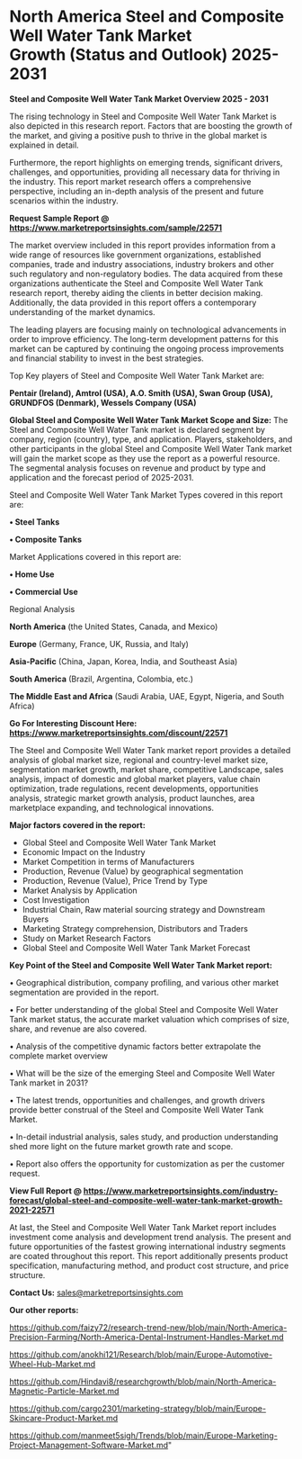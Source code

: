 # North America Steel and Composite Well Water Tank Market Growth (Status and Outlook) 2025-2031

<Strong> Steel and Composite Well Water Tank Market Overview 2025 - 2031</strong>

The rising technology in Steel and Composite Well Water Tank Market is also depicted in this research report. Factors that are boosting the growth of the market, and giving a positive push to thrive in the global market is explained in detail.

Furthermore, the report highlights on emerging trends, significant drivers, challenges, and opportunities, providing all necessary data for thriving in the industry. This report market research offers a comprehensive perspective, including an in-depth analysis of the present and future scenarios within the industry.

<strong>Request Sample Report @ <a href=https://www.marketreportsinsights.com/sample/22571>https://www.marketreportsinsights.com/sample/22571</a></strong>

The market overview included in this report provides information from a wide range of resources like government organizations, established companies, trade and industry associations, industry brokers and other such regulatory and non-regulatory bodies. The data acquired from these organizations authenticate the Steel and Composite Well Water Tank research report, thereby aiding the clients in better decision making. Additionally, the data provided in this report offers a contemporary understanding of the market dynamics.

The leading players are focusing mainly on technological advancements in order to improve efficiency. The long-term development patterns for this market can be captured by continuing the ongoing process improvements and financial stability to invest in the best strategies.

Top Key players of Steel and Composite Well Water Tank Market are:

<strong>Pentair (Ireland), Amtrol (USA), A.O. Smith (USA), Swan Group (USA), GRUNDFOS (Denmark), Wessels Company (USA)</strong>

<strong><b>Global Steel and Composite Well Water Tank Market Scope and Size:</b></strong>
The Steel and Composite Well Water Tank market is declared segment by company, region (country), type, and application. Players, stakeholders, and other participants in the global Steel and Composite Well Water Tank market will gain the market scope as they use the report as a powerful resource. The segmental analysis focuses on revenue and product by type and application and the forecast period of 2025-2031.

Steel and Composite Well Water Tank Market Types covered in this report are:

<strong>• Steel Tanks

• Composite Tanks</strong>

Market Applications covered in this report are:

<strong>• Home Use

• Commercial Use</strong> 

Regional Analysis

<strong>North America</strong> (the United States, Canada, and Mexico)

<strong>Europe</strong> (Germany, France, UK, Russia, and Italy)

<strong>Asia-Pacific</strong> (China, Japan, Korea, India, and Southeast Asia)

<strong>South America</strong> (Brazil, Argentina, Colombia, etc.)

<strong>The Middle East and Africa</strong> (Saudi Arabia, UAE, Egypt, Nigeria, and South Africa)

<strong>Go For Interesting Discount Here: <a href=https://www.marketreportsinsights.com/discount/22571>https://www.marketreportsinsights.com/discount/22571</a></strong>

The Steel and Composite Well Water Tank market report provides a detailed analysis of global market size, regional and country-level market size, segmentation market growth, market share, competitive Landscape, sales analysis, impact of domestic and global market players, value chain optimization, trade regulations, recent developments, opportunities analysis, strategic market growth analysis, product launches, area marketplace expanding, and technological innovations.

<strong><b>Major factors covered in the report:</b></strong>
<ul>
  <li>Global Steel and Composite Well Water Tank Market </li>
  <li>Economic Impact on the Industry</li>
  <li>Market Competition in terms of Manufacturers</li>
  <li>Production, Revenue (Value) by geographical segmentation</li>
  <li>Production, Revenue (Value), Price Trend by Type</li>
  <li>Market Analysis by Application</li>
  <li>Cost Investigation</li>
  <li>Industrial Chain, Raw material sourcing strategy and Downstream Buyers</li>
  <li>Marketing Strategy comprehension, Distributors and Traders</li>
  <li>Study on Market Research Factors</li>
  <li>Global Steel and Composite Well Water Tank Market Forecast</li>
</ul>

<strong><b>Key Point of the Steel and Composite Well Water Tank Market report:</b></strong>

• Geographical distribution, company profiling, and various other market segmentation are provided in the report.

• For better understanding of the global Steel and Composite Well Water Tank market status, the accurate market valuation which comprises of size, share, and revenue are also covered.

• Analysis of the competitive dynamic factors better extrapolate the complete market overview

• What will be the size of the emerging Steel and Composite Well Water Tank market in 2031?

• The latest trends, opportunities and challenges, and growth drivers provide better construal of the Steel and Composite Well Water Tank Market.

• In-detail industrial analysis, sales study, and production understanding shed more light on the future market growth rate and scope.

• Report also offers the opportunity for customization as per the customer request.

<strong><b>View Full Report @ <a href=https://www.marketreportsinsights.com/industry-forecast/global-steel-and-composite-well-water-tank-market-growth-2021-22571>https://www.marketreportsinsights.com/industry-forecast/global-steel-and-composite-well-water-tank-market-growth-2021-22571</a></b></strong>


At last, the Steel and Composite Well Water Tank Market report includes investment come analysis and development trend analysis. The present and future opportunities of the fastest growing international industry segments are coated throughout this report. This report additionally presents product specification, manufacturing method, and product cost structure, and price structure.

<strong>Contact Us:</strong>
sales@marketreportsinsights.com

<strong>Our other reports:</strong>

<a href=https://github.com/faizy72/research-trend-new/blob/main/North-America-Precision-Farming/North-America-Dental-Instrument-Handles-Market.md>https://github.com/faizy72/research-trend-new/blob/main/North-America-Precision-Farming/North-America-Dental-Instrument-Handles-Market.md</a>

<a href=https://github.com/anokhi121/Research/blob/main/Europe-Automotive-Wheel-Hub-Market.md>https://github.com/anokhi121/Research/blob/main/Europe-Automotive-Wheel-Hub-Market.md</a>

<a href=https://github.com/Hindavi8/researchgrowth/blob/main/North-America-Magnetic-Particle-Market.md>https://github.com/Hindavi8/researchgrowth/blob/main/North-America-Magnetic-Particle-Market.md</a>

<a href=https://github.com/cargo2301/marketing-strategy/blob/main/Europe-Skincare-Product-Market.md>https://github.com/cargo2301/marketing-strategy/blob/main/Europe-Skincare-Product-Market.md</a>

<a href=https://github.com/manmeet5sigh/Trends/blob/main/Europe-Marketing-Project-Management-Software-Market.md>https://github.com/manmeet5sigh/Trends/blob/main/Europe-Marketing-Project-Management-Software-Market.md</a>"
